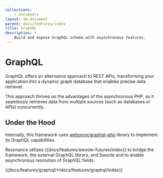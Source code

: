 ```yaml
---
collections: 
    - documents
layout: dm:document
parent: docs/features/index
title: GraphQL
description: >
    Build and expose GraphQL schema with asynchronous features.
---
```


# GraphQL

GraphQL offers an alternative approach to REST APIs, transforming your 
application into a dynamic graph database that enables precise data retrieval.

This approach thrives on the advantages of the asynchronous PHP, as it 
seamlessly retrieves data from multiple sources (such as databases or
APIs) concurrently.

## Under the Hood

Internally, this framework uses 
[webonyx/graphql-php](https://webonyx.github.io/graphql-php/) library to 
implement its GraphQL capabilities.

Resonance utilizes {{docs/features/swoole-futures/index}} to bridge the 
framework, the external GraphQL library, and Swoole and to enable asynchronous 
resolution of GraphQL fields.

{{docs/features/graphql/*!docs/features/graphql/index}}
